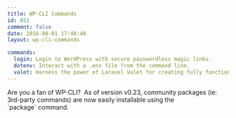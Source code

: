 ```yaml
---
title: WP-CLI Commands
id: 651
comment: false
date: 2016-08-01 17:48:48
layout: wp-cli-commands

commands:
  login: Login to WordPress with secure passwordless magic links.
  dotenv: Interact with a .env file from the command line.
  valet: Harness the power of Laravel Valet for creating fully functional WordPress installs in seconds.
---
```


<div class="lead">
    Are you a fan of WP-CLI?  As of version v0.23, community packages (ie: 3rd-party commands) are now easily installable using the `package` command.
</div>

<br>



